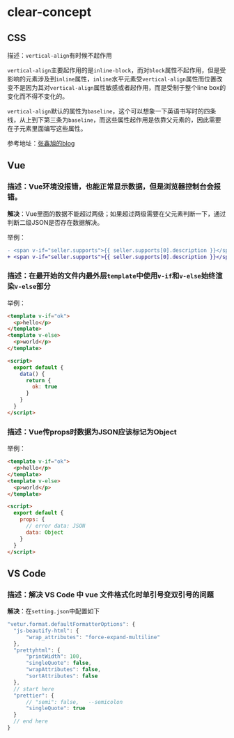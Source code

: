 # clear-concept

## CSS

描述：`vertical-align`有时候不起作用

`vertical-align`主要起作用的是`inline-block`，而对`block`属性不起作用，但是受影响的元素涉及到`inline`属性，`inline`水平元素受`vertical-align`属性而位置改变不是因为其对`vertical-align`属性敏感或者起作用，而是受制于整个line box的变化而不得不变化的。

`vertical-align`默认的属性为`baseline`，这个可以想象一下英语书写时的四条线，从上到下第三条为`baseline`，而这些属性起作用是依靠父元素的，因此需要在子元素里面编写这些属性。

参考地址：[张鑫旭的blog](https://www.zhangxinxu.com/wordpress/2010/05/%E6%88%91%E5%AF%B9css-vertical-align%E7%9A%84%E4%B8%80%E4%BA%9B%E7%90%86%E8%A7%A3%E4%B8%8E%E8%AE%A4%E8%AF%86%EF%BC%88%E4%B8%80%EF%BC%89/)

## Vue

### 描述：Vue环境没报错，也能正常显示数据，但是浏览器控制台会报错。

**解决**：Vue里面的数据不能超过两级；如果超过两级需要在父元素判断一下，通过判断二级JSON是否存在数据解决。

举例：

```diff 
- <span v-if="seller.supports">{{ seller.supports[0].description }}</span>
+ <span v-if="seller.supports">{{ seller.supports[0].description }}</span>
```

### 描述：在最开始的文件内最外层`template`中使用`v-if`和`v-else`始终渲染`v-else`部分

举例：

```html
<template v-if="ok">
  <p>hello</p>
</template>
<template v-else>
  <p>world</p>
</template>

<script>
  export default {
    data() {
      return {
        ok: true
      }
    }
  }
</script>
```

### 描述：Vue传props时数据为JSON应该标记为Object

举例：

```html
<template v-if="ok">
  <p>hello</p>
</template>
<template v-else>
  <p>world</p>
</template>

<script>
  export default {
    props: {
      // error data: JSON
      data: Object
    }
  }
</script>
```

## VS Code

### 描述：解决 VS Code 中 vue 文件格式化时单引号变双引号的问题

**解决**：在`setting.json`中配置如下

```js
"vetur.format.defaultFormatterOptions": {
  "js-beautify-html": {
      "wrap_attributes": "force-expand-multiline"
  },
  "prettyhtml": {
      "printWidth": 100,
      "singleQuote": false,
      "wrapAttributes": false,
      "sortAttributes": false
  },
  // start here
  "prettier": {
      // "semi": false,   --semicolon
      "singleQuote": true
  }
  // end here
}
```
